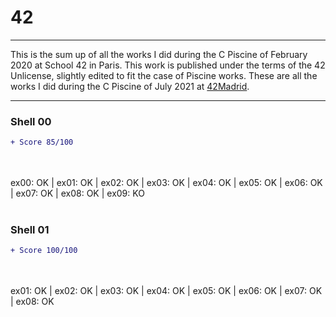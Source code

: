 # 42
---

This is the sum up of all the works I did during the C Piscine of February 2020 at School 42 in Paris. This work is published under the terms of the 42 Unlicense, slightly edited to fit the case of Piscine works.
These are all the works I did during the C Piscine of July 2021 at [42Madrid](https://www.42madrid.com/en/).

---

### Shell 00
```diff
+ Score 85/100
```
<br></br>
ex00: OK | ex01: OK | ex02: OK | ex03: OK | ex04: OK | ex05: OK | ex06: OK | ex07: OK | ex08: OK | ex09: KO <br></br>

### Shell 01
```diff
+ Score 100/100 
```
<br></br>
ex01: OK | ex02: OK | ex03: OK | ex04: OK | ex05: OK | ex06: OK | ex07: OK | ex08: OK <br></br>
